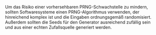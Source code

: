 Um das Risiko einer vorhersehbaren PRNG-Schwachstelle zu mindern, sollten Softwaresysteme einen PRNG-Algorithmus verwenden, der hinreichend komplex ist und die Eingaben ordnungsgemäß randomisiert.
Außerdem sollten die Seeds für den Generator ausreichend zufällig sein und aus einer echten Zufallsquelle generiert werden.